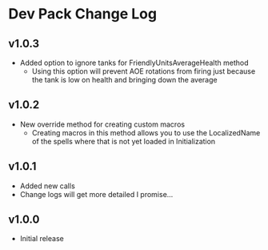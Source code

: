# Dev Pack Change Log

## v1.0.3

- Added option to ignore tanks for FriendlyUnitsAverageHealth method
	- Using this option will prevent AOE rotations from firing just because the tank is low on health and bringing down the average

## v1.0.2

- New override method for creating custom macros
	- Creating macros in this method allows you to use the LocalizedName of the spells where that is not yet loaded in Initialization

## v1.0.1

- Added new calls
- Change logs will get more detailed I promise...

## v1.0.0

- Initial release
